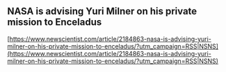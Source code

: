 ## NASA is advising Yuri Milner on his private mission to Enceladus
  
  [https://www.newscientist.com/article/2184863-nasa-is-advising-yuri-milner-on-his-private-mission-to-enceladus/?utm_campaign=RSS|NSNS](https://www.newscientist.com/article/2184863-nasa-is-advising-yuri-milner-on-his-private-mission-to-enceladus/?utm_campaign=RSS|NSNS)